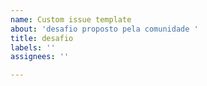 ```yaml
---
name: Custom issue template
about: 'desafio proposto pela comunidade '
title: desafio
labels: ''
assignees: ''

---
```



